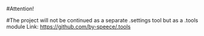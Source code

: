 #Attention!

#The project will not be continued as a separate .settings tool but as a .tools module
Link: https://github.com/by-speece/.tools
